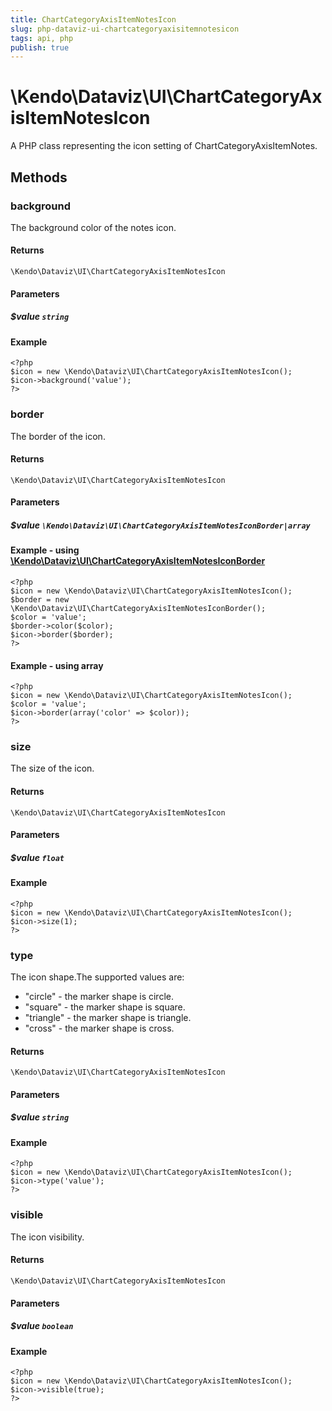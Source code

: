 ```yaml
---
title: ChartCategoryAxisItemNotesIcon
slug: php-dataviz-ui-chartcategoryaxisitemnotesicon
tags: api, php
publish: true
---
```


# \Kendo\Dataviz\UI\ChartCategoryAxisItemNotesIcon

A PHP class representing the icon setting of ChartCategoryAxisItemNotes.


## Methods

### background
The background color of the notes icon.

#### Returns
`\Kendo\Dataviz\UI\ChartCategoryAxisItemNotesIcon`

#### Parameters

##### $value `string`



#### Example 
    <?php
    $icon = new \Kendo\Dataviz\UI\ChartCategoryAxisItemNotesIcon();
    $icon->background('value');
    ?>

### border

The border of the icon.

#### Returns
`\Kendo\Dataviz\UI\ChartCategoryAxisItemNotesIcon`

#### Parameters

##### $value `\Kendo\Dataviz\UI\ChartCategoryAxisItemNotesIconBorder|array`


#### Example - using [\Kendo\Dataviz\UI\ChartCategoryAxisItemNotesIconBorder](/api/wrappers/php/Kendo/Dataviz/UI/ChartCategoryAxisItemNotesIconBorder)
    <?php
    $icon = new \Kendo\Dataviz\UI\ChartCategoryAxisItemNotesIcon();
    $border = new \Kendo\Dataviz\UI\ChartCategoryAxisItemNotesIconBorder();
    $color = 'value';
    $border->color($color);
    $icon->border($border);
    ?>

#### Example - using array

    <?php
    $icon = new \Kendo\Dataviz\UI\ChartCategoryAxisItemNotesIcon();
    $color = 'value';
    $icon->border(array('color' => $color));
    ?>

### size
The size of the icon.

#### Returns
`\Kendo\Dataviz\UI\ChartCategoryAxisItemNotesIcon`

#### Parameters

##### $value `float`



#### Example 
    <?php
    $icon = new \Kendo\Dataviz\UI\ChartCategoryAxisItemNotesIcon();
    $icon->size(1);
    ?>

### type
The icon shape.The supported values are:
* "circle" - the marker shape is circle.
* "square" - the marker shape is square.
* "triangle" - the marker shape is triangle.
* "cross" - the marker shape is cross.

#### Returns
`\Kendo\Dataviz\UI\ChartCategoryAxisItemNotesIcon`

#### Parameters

##### $value `string`



#### Example 
    <?php
    $icon = new \Kendo\Dataviz\UI\ChartCategoryAxisItemNotesIcon();
    $icon->type('value');
    ?>

### visible
The icon visibility.

#### Returns
`\Kendo\Dataviz\UI\ChartCategoryAxisItemNotesIcon`

#### Parameters

##### $value `boolean`



#### Example 
    <?php
    $icon = new \Kendo\Dataviz\UI\ChartCategoryAxisItemNotesIcon();
    $icon->visible(true);
    ?>

